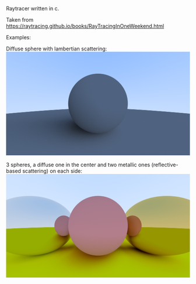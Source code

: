 Raytracer written in c. 

Taken from https://raytracing.github.io/books/RayTracingInOneWeekend.html


Examples:

Diffuse sphere with lambertian scattering: ![diffuse](examples/diffuse.png)

3 spheres, a diffuse one in the center and two metallic ones (reflective-based scattering) on each side: ![diffuse and metallic](examples/metal_and_diffuse.png)
